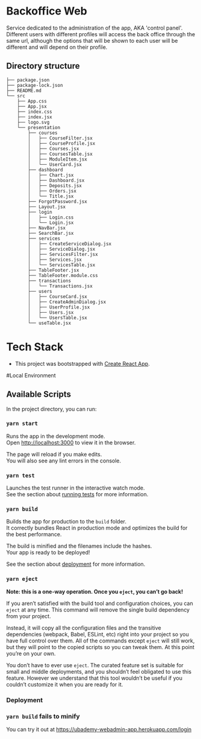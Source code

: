 # Backoffice Web

Service dedicated to the administration of the app, AKA 'control panel'.
Different users with different profiles will access the back office through the same url, although the options that will be shown to each user will be different and will depend on their profile.

## Directory structure

```tree
├── package.json
├── package-lock.json
├── README.md
└── src
    ├── App.css
    ├── App.jsx
    ├── index.css
    ├── index.jsx
    ├── logo.svg
    └── presentation
        ├── courses
        │   ├── CourseFilter.jsx
        │   ├── CourseProfile.jsx
        │   ├── Courses.jsx
        │   ├── CoursesTable.jsx
        │   ├── ModuleItem.jsx
        │   └── UserCard.jsx
        ├── dashboard
        │   ├── Chart.jsx
        │   ├── Dashboard.jsx
        │   ├── Deposits.jsx
        │   ├── Orders.jsx
        │   └── Title.jsx
        ├── ForgotPassword.jsx
        ├── Layout.jsx
        ├── login
        │   ├── Login.css
        │   └── Login.jsx
        ├── NavBar.jsx
        ├── SearchBar.jsx
        ├── services
        │   ├── CreateServiceDialog.jsx
        │   ├── ServiceDialog.jsx
        │   ├── ServicesFilter.jsx
        │   ├── Services.jsx
        │   └── ServicesTable.jsx
        ├── TableFooter.jsx
        ├── TableFooter.module.css
        ├── transactions
        │   └── Transactions.jsx
        ├── users
        │   ├── CourseCard.jsx
        │   ├── CreateAdminDialog.jsx
        │   ├── UserProfile.jsx
        │   ├── Users.jsx
        │   └── UsersTable.jsx
        └── useTable.jsx
```

# Tech Stack

* This project was bootstrapped with [Create React App](https://github.com/facebook/create-react-app).

#Local Environment

## Available Scripts

In the project directory, you can run:

### `yarn start`

Runs the app in the development mode.\
Open [http://localhost:3000](http://localhost:3000) to view it in the browser.

The page will reload if you make edits.\
You will also see any lint errors in the console.

### `yarn test`

Launches the test runner in the interactive watch mode.\
See the section about [running tests](https://facebook.github.io/create-react-app/docs/running-tests) for more information.

### `yarn build`

Builds the app for production to the `build` folder.\
It correctly bundles React in production mode and optimizes the build for the best performance.

The build is minified and the filenames include the hashes.\
Your app is ready to be deployed!

See the section about [deployment](https://facebook.github.io/create-react-app/docs/deployment) for more information.

### `yarn eject`

**Note: this is a one-way operation. Once you `eject`, you can’t go back!**

If you aren’t satisfied with the build tool and configuration choices, you can `eject` at any time. This command will remove the single build dependency from your project.

Instead, it will copy all the configuration files and the transitive dependencies (webpack, Babel, ESLint, etc) right into your project so you have full control over them. All of the commands except `eject` will still work, but they will point to the copied scripts so you can tweak them. At this point you’re on your own.

You don’t have to ever use `eject`. The curated feature set is suitable for small and middle deployments, and you shouldn’t feel obligated to use this feature. However we understand that this tool wouldn’t be useful if you couldn’t customize it when you are ready for it.


### Deployment

### `yarn build` fails to minify

You can try it out at <https://ubademy-webadmin-app.herokuapp.com/login>
